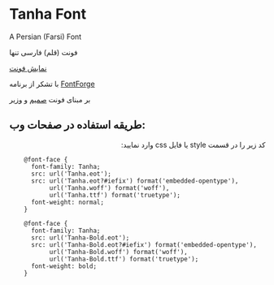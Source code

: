 # Tanha Font
A Persian (Farsi) Font

فونت (قلم) فارسی تنها

[نمایش فونت](http://rastikerdar.github.io/tanha-font/)

با تشکر از برنامه [FontForge](https://fontforge.github.io)

بر مبنای فونت [صمیم](http://rastikerdar.github.io/samim-font/) و [وزیر](http://rastikerdar.github.io/vazir-font/)


طریقه استفاده در صفحات وب:
--------------------------
<div lang="fa" dir="rtl">
کد زیر را در قسمت style یا فایل css وارد نمایید:
</div>


```
    @font-face {
      font-family: Tanha;
      src: url('Tanha.eot');
      src: url('Tanha.eot?#iefix') format('embedded-opentype'),
           url('Tanha.woff') format('woff'),
           url('Tanha.ttf') format('truetype');
      font-weight: normal;
    }
      
    @font-face {
      font-family: Tanha;
      src: url('Tanha-Bold.eot');
      src: url('Tanha-Bold.eot?#iefix') format('embedded-opentype'),
           url('Tanha-Bold.woff') format('woff'),
           url('Tanha-Bold.ttf') format('truetype');
      font-weight: bold;
    }
```

